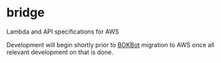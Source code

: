 # bridge
Lambda and API specifications for AWS

Development will begin shortly prior to [BOKBot](https://github.com/jehammer/BOKBot) migration to AWS once all relevant development on that is done.